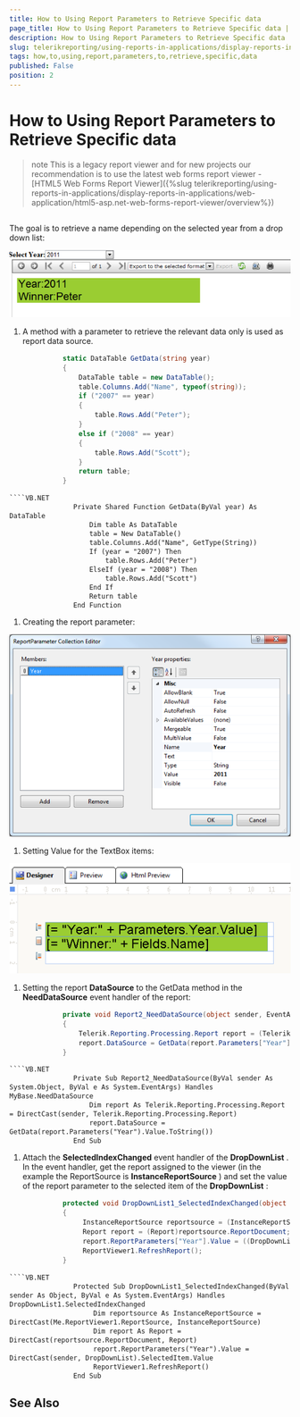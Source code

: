 ```yaml
---
title: How to Using Report Parameters to Retrieve Specific data
page_title: How to Using Report Parameters to Retrieve Specific data | for Telerik Reporting Documentation
description: How to Using Report Parameters to Retrieve Specific data
slug: telerikreporting/using-reports-in-applications/display-reports-in-applications/web-application/asp.net-web-forms-report-viewer/using-out-proc-session-state/how-to-using-report-parameters-to-retrieve-specific-data
tags: how,to,using,report,parameters,to,retrieve,specific,data
published: False
position: 2
---
```


# How to Using Report Parameters to Retrieve Specific data



>note This is a legacy report viewer and for new projects our recommendation is to use the latest web forms report viewer -           [HTML5 Web Forms Report Viewer]({%slug telerikreporting/using-reports-in-applications/display-reports-in-applications/web-application/html5-asp.net-web-forms-report-viewer/overview%})


## 

The goal is to retrieve a name depending on the selected year from a drop down list:  

  ![](images/OutProc4.png)

1. A method with a parameter to retrieve the relevant data only is used as report data source.

	
      ````C#
				static DataTable GetData(string year)
				{
					DataTable table = new DataTable();
					table.Columns.Add("Name", typeof(string));
					if ("2007" == year)
					{
						table.Rows.Add("Peter");
					}
					else if ("2008" == year)
					{
						table.Rows.Add("Scott");
					}
					return table;
				}
````
````VB.NET
				Private Shared Function GetData(ByVal year) As DataTable
					Dim table As DataTable
					table = New DataTable()
					table.Columns.Add("Name", GetType(String))
					If (year = "2007") Then
						table.Rows.Add("Peter")
					ElseIf (year = "2008") Then
						table.Rows.Add("Scott")
					End If
					Return table
				End Function
````



1. Creating the report parameter:  

  ![](images/OutProc2.png)

1. Setting Value for the TextBox items:  

  ![](images/OutProc5.png)

1. Setting the report __DataSource__  to the GetData method in the __NeedDataSource__  event handler of the report:

	
      ````C#
				private void Report2_NeedDataSource(object sender, EventArgs e)
				{
					Telerik.Reporting.Processing.Report report = (Telerik.Reporting.Processing.Report)sender;
                    report.DataSource = GetData(report.Parameters["Year"].Value.ToString());
				}
````
````VB.NET
				Private Sub Report2_NeedDataSource(ByVal sender As System.Object, ByVal e As System.EventArgs) Handles MyBase.NeedDataSource
					Dim report As Telerik.Reporting.Processing.Report = DirectCast(sender, Telerik.Reporting.Processing.Report)
                    report.DataSource = GetData(report.Parameters("Year").Value.ToString())
				End Sub
````



1. Attach the __SelectedIndexChanged__  event handler of the __DropDownList__ . In the event handler, get the report assigned to the viewer        			(in the example the ReportSource is __InstanceReportSource__ )         		and set the value of the report parameter to the selected item of the __DropDownList__ :

	
      ````C#
				protected void DropDownList1_SelectedIndexChanged(object sender, EventArgs e)
				{
					 InstanceReportSource reportsource = (InstanceReportSource)this.ReportViewer1.ReportSource;
                     Report report = (Report)reportsource.ReportDocument;
                     report.ReportParameters["Year"].Value = ((DropDownList)sender).SelectedItem.Value;
                     ReportViewer1.RefreshReport();
				}
````
````VB.NET
				Protected Sub DropDownList1_SelectedIndexChanged(ByVal sender As Object, ByVal e As System.EventArgs) Handles DropDownList1.SelectedIndexChanged
					 Dim reportsource As InstanceReportSource = DirectCast(Me.ReportViewer1.ReportSource, InstanceReportSource)
                     Dim report As Report = DirectCast(reportsource.ReportDocument, Report)
                     report.ReportParameters("Year").Value = DirectCast(sender, DropDownList).SelectedItem.Value
                     ReportViewer1.RefreshReport()
				End Sub
````



## See Also

